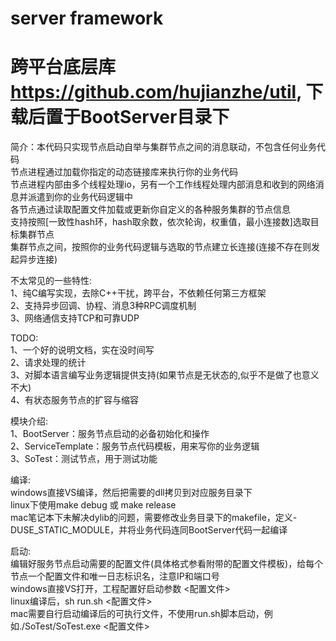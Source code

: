 # server framework
# 跨平台底层库 https://github.com/hujianzhe/util, 下载后置于BootServer目录下  

简介：本代码只实现节点启动自举与集群节点之间的消息联动，不包含任何业务代码  
节点进程通过加载你指定的动态链接库来执行你的业务代码  
节点进程内部由多个线程处理io，另有一个工作线程处理内部消息和收到的网络消息并派遣到你的业务代码逻辑中  
各节点通过读取配置文件加载或更新你自定义的各种服务集群的节点信息  
支持按照[一致性hash环，hash取余数，依次轮询，权重值，最小连接数]选取目标集群节点  
集群节点之间，按照你的业务代码逻辑与选取的节点建立长连接(连接不存在则发起异步连接)  

不太常见的一些特性:  
1、纯C编写实现，去除C++干扰，跨平台，不依赖任何第三方框架  
2、支持异步回调、协程、消息3种RPC调度机制  
3、网络通信支持TCP和可靠UDP  

TODO:  
1、一个好的说明文档，实在没时间写  
2、请求处理的统计  
3、对脚本语言编写业务逻辑提供支持(如果节点是无状态的,似乎不是做了也意义不大)  
4、有状态服务节点的扩容与缩容  

模块介绍:  
1、BootServer：服务节点启动的必备初始化和操作  
2、ServiceTemplate：服务节点代码模板，用来写你的业务逻辑  
3、SoTest：测试节点，用于测试功能  

编译:  
windows直接VS编译，然后把需要的dll拷贝到对应服务目录下  
linux下使用make debug 或 make release  
mac笔记本下未解决dylib的问题，需要修改业务目录下的makefile，定义-DUSE_STATIC_MODULE，并将业务代码连同BootServer代码一起编译  

启动:  
编辑好服务节点启动需要的配置文件(具体格式参看附带的配置文件模板)，给每个节点一个配置文件和唯一日志标识名，注意IP和端口号  
windows直接VS打开，工程配置好启动参数  <配置文件>  
linux编译后，sh run.sh <配置文件>  
mac需要自行启动编译后的可执行文件，不使用run.sh脚本启动，例如./SoTest/SoTest.exe <配置文件>  